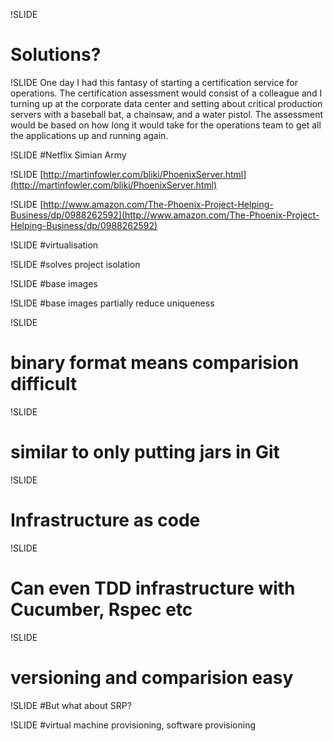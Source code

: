 !SLIDE 
# Solutions? #

!SLIDE
One day I had this fantasy of starting a certification service for operations. The certification assessment would consist of a colleague and I turning up at the corporate data center and setting about critical production servers with a baseball bat, a chainsaw, and a water pistol. The assessment would be based on how long it would take for the operations team to get all the applications up and running again.

!SLIDE
#Netflix Simian Army

!SLIDE
[http://martinfowler.com/bliki/PhoenixServer.html](http://martinfowler.com/bliki/PhoenixServer.html)

!SLIDE
[http://www.amazon.com/The-Phoenix-Project-Helping-Business/dp/0988262592](http://www.amazon.com/The-Phoenix-Project-Helping-Business/dp/0988262592)

!SLIDE 
#virtualisation

!SLIDE 
#solves project isolation

!SLIDE 
#base images

!SLIDE
#base images partially reduce uniqueness

!SLIDE
# binary format means comparision difficult

!SLIDE
# similar to only putting jars in Git 

!SLIDE
# Infrastructure as code 

!SLIDE
# Can even TDD infrastructure with Cucumber, Rspec etc 

!SLIDE
# versioning and comparision easy

!SLIDE
#But what about SRP?

!SLIDE
#virtual machine provisioning, software provisioning





